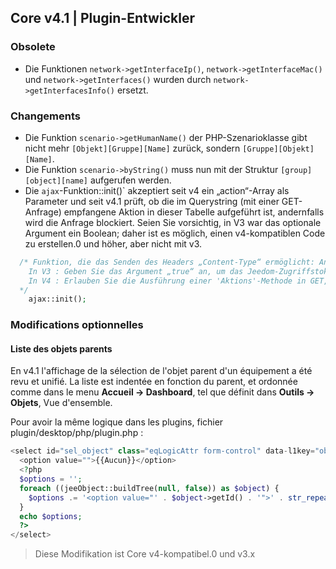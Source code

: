 ## Core v4.1 | Plugin-Entwickler

### Obsolete

- Die Funktionen `network->getInterfaceIp()`, `network->getInterfaceMac()` und `network->getInterfaces()` wurden durch `network->getInterfacesInfo()` ersetzt.

### Changements

- Die Funktion `scenario->getHumanName()` der PHP-Szenarioklasse gibt nicht mehr `[Objekt][Gruppe][Name]` zurück, sondern `[Gruppe][Objekt][Name]`.
- Die Funktion `scenario->byString()` muss nun mit der Struktur `[group][object][name]` aufgerufen werden.
- Die `ajax`-Funktion::init()` akzeptiert seit v4 ein „action“-Array als Parameter und seit v4.1 prüft, ob die im Querystring (mit einer GET-Anfrage) empfangene Aktion in dieser Tabelle aufgeführt ist, andernfalls wird die Anfrage blockiert.
Seien Sie vorsichtig, in V3 war das optionale Argument ein Boolean; daher ist es möglich, einen v4-kompatiblen Code zu erstellen.0 und höher, aber nicht mit v3.
````php
  /* Funktion, die das Senden des Headers „Content-Type“ ermöglicht: Anwendung/JSON'
    In V3 : Geben Sie das Argument „true“ an, um das Jeedom-Zugriffstoken zu steuern
    In V4 : Erlauben Sie die Ausführung einer 'Aktions'-Methode in GET, indem Sie den/die Namen der Aktion(en) in einem Array als Argument angeben
  */  
    ajax::init();
````

### Modifications optionnelles

#### Liste des objets parents

En v4.1 l'affichage de la sélection de l'objet parent d'un équipement a été revu et unifié. La liste est indentée en fonction du parent, et ordonnée comme dans le menu **Accueil  → Dashboard**, tel que définit dans **Outils → Objets**, Vue d'ensemble.

Pour avoir la même logique dans les plugins, fichier plugin/desktop/php/plugin.php :

````php
<select id="sel_object" class="eqLogicAttr form-control" data-l1key="object_id">
  <option value="">{{Aucun}}</option>
  <?php
  $options = '';
  foreach ((jeeObject::buildTree(null, false)) as $object) {
    $options .= '<option value="' . $object->getId() . '">' . str_repeat('&nbsp;&nbsp;', $object->getConfiguration('parentNumber')) . $object->getName() . '</option>';
  }
  echo $options;
  ?>
</select>
````

> Diese Modifikation ist Core v4-kompatibel.0 und v3.x

